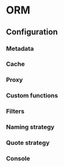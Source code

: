 # ORM
## Configuration
### Metadata
### Cache
### Proxy
### Custom functions
### Filters
### Naming strategy
### Quote strategy
### Console
